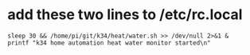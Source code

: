 # add these two lines to /etc/rc.local
```
sleep 30 && /home/pi/git/k34/heat/water.sh >> /dev/null 2>&1 &
printf "k34 home automation heat water monitor started\n"
```
